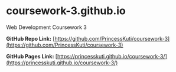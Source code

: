 # coursework-3.github.io

Web Development Coursework 3

**GitHub Repo Link:** [https://github.com/PrincessKuti/coursework-3](https://github.com/PrincessKuti/coursework-3)

**GitHub Pages Link:** [https://princesskuti.github.io/coursework-3/](https://princesskuti.github.io/coursework-3/)
